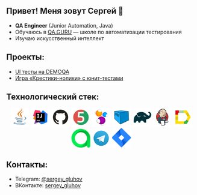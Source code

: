 ## Привет! Меня зовут Сергей 👋
- **QA Engineer** (Junior Automation, Java)  
- Обучаюсь в [QA.GURU](https://qa.guru/) — школе по автоматизации тестирования
- Изучаю искусственный интеллект

## Проекты:
- [UI тесты на DEMOQA](https://github.com/arane1223/demoqa-Jenkins-HW11)
- [Игра «Крестики-нолики» с юнит-тестами](https://github.com/arane1223/TicTacToe)

## Технологический стек:
<p align="center">
<img src="icons/Java.svg" width="50" />
<img src="icons/Intelij_IDEA.svg" width="50" />
<img src="icons/GitHub.svg" width="50" />
<img src="icons/JUnit5.svg" width="50" />
<img src="icons/Selenide.svg" width="50" />
<img src="icons/Selenoid.svg" width="50" />
<img src="icons/Gradle.svg" width="50" />
<img src="icons/Jenkins.svg" width="50" />
<img src="icons/Allure_Report.svg" width="50" />
<img src="icons/AllureTestOps.svg" width="50" />
<img src="icons/Telegram.svg" width="50" />
<img src="icons/Jira.svg" width="50" />
</p>

## Контакты:
- Telegram: [@sergey_gluhov](https://t.me/sergey_gluhov)
- ВКонтакте: [sergey_gluhov](https://vk.com/sergey_gluhov)